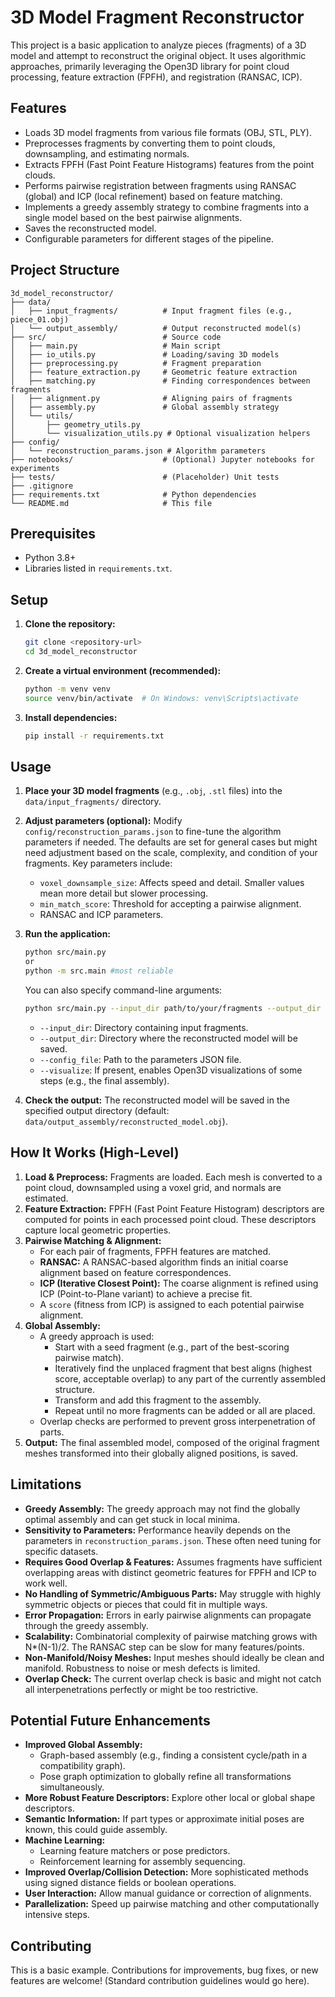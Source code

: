 # 3D Model Fragment Reconstructor

This project is a basic application to analyze pieces (fragments) of a 3D model and attempt to reconstruct the original object. It uses algorithmic approaches, primarily leveraging the Open3D library for point cloud processing, feature extraction (FPFH), and registration (RANSAC, ICP).

## Features

*   Loads 3D model fragments from various file formats (OBJ, STL, PLY).
*   Preprocesses fragments by converting them to point clouds, downsampling, and estimating normals.
*   Extracts FPFH (Fast Point Feature Histograms) features from the point clouds.
*   Performs pairwise registration between fragments using RANSAC (global) and ICP (local refinement) based on feature matching.
*   Implements a greedy assembly strategy to combine fragments into a single model based on the best pairwise alignments.
*   Saves the reconstructed model.
*   Configurable parameters for different stages of the pipeline.

## Project Structure

```
3d_model_reconstructor/
├── data/
│   ├── input_fragments/          # Input fragment files (e.g., piece_01.obj)
│   └── output_assembly/          # Output reconstructed model(s)
├── src/                          # Source code
│   ├── main.py                   # Main script
│   ├── io_utils.py               # Loading/saving 3D models
│   ├── preprocessing.py          # Fragment preparation
│   ├── feature_extraction.py     # Geometric feature extraction
│   ├── matching.py               # Finding correspondences between fragments
│   ├── alignment.py              # Aligning pairs of fragments
│   ├── assembly.py               # Global assembly strategy
│   └── utils/
│       ├── geometry_utils.py
│       └── visualization_utils.py # Optional visualization helpers
├── config/
│   └── reconstruction_params.json # Algorithm parameters
├── notebooks/                    # (Optional) Jupyter notebooks for experiments
├── tests/                        # (Placeholder) Unit tests
├── .gitignore
├── requirements.txt              # Python dependencies
└── README.md                     # This file
```

## Prerequisites

*   Python 3.8+
*   Libraries listed in `requirements.txt`.

## Setup

1.  **Clone the repository:**
    ```bash
    git clone <repository-url>
    cd 3d_model_reconstructor
    ```

2.  **Create a virtual environment (recommended):**
    ```bash
    python -m venv venv
    source venv/bin/activate  # On Windows: venv\Scripts\activate
    ```

3.  **Install dependencies:**
    ```bash
    pip install -r requirements.txt
    ```

## Usage

1.  **Place your 3D model fragments** (e.g., `.obj`, `.stl` files) into the `data/input_fragments/` directory.

2.  **Adjust parameters (optional):**
    Modify `config/reconstruction_params.json` to fine-tune the algorithm parameters if needed. The defaults are set for general cases but might need adjustment based on the scale, complexity, and condition of your fragments. Key parameters include:
    *   `voxel_downsample_size`: Affects speed and detail. Smaller values mean more detail but slower processing.
    *   `min_match_score`: Threshold for accepting a pairwise alignment.
    *   RANSAC and ICP parameters.

3.  **Run the application:**
    ```bash
    python src/main.py
    or
    python -m src.main #most reliable
    ```
    You can also specify command-line arguments:
    ```bash
    python src/main.py --input_dir path/to/your/fragments --output_dir path/to/your/output --config_file path/to/your/config.json --visualize
    ```
    *   `--input_dir`: Directory containing input fragments.
    *   `--output_dir`: Directory where the reconstructed model will be saved.
    *   `--config_file`: Path to the parameters JSON file.
    *   `--visualize`: If present, enables Open3D visualizations of some steps (e.g., the final assembly).

4.  **Check the output:**
    The reconstructed model will be saved in the specified output directory (default: `data/output_assembly/reconstructed_model.obj`).

## How It Works (High-Level)

1.  **Load & Preprocess:** Fragments are loaded. Each mesh is converted to a point cloud, downsampled using a voxel grid, and normals are estimated.
2.  **Feature Extraction:** FPFH (Fast Point Feature Histogram) descriptors are computed for points in each processed point cloud. These descriptors capture local geometric properties.
3.  **Pairwise Matching & Alignment:**
    *   For each pair of fragments, FPFH features are matched.
    *   **RANSAC:** A RANSAC-based algorithm finds an initial coarse alignment based on feature correspondences.
    *   **ICP (Iterative Closest Point):** The coarse alignment is refined using ICP (Point-to-Plane variant) to achieve a precise fit.
    *   A `score` (fitness from ICP) is assigned to each potential pairwise alignment.
4.  **Global Assembly:**
    *   A greedy approach is used:
        *   Start with a seed fragment (e.g., part of the best-scoring pairwise match).
        *   Iteratively find the unplaced fragment that best aligns (highest score, acceptable overlap) to any part of the currently assembled structure.
        *   Transform and add this fragment to the assembly.
        *   Repeat until no more fragments can be added or all are placed.
    *   Overlap checks are performed to prevent gross interpenetration of parts.
5.  **Output:** The final assembled model, composed of the original fragment meshes transformed into their globally aligned positions, is saved.

## Limitations

*   **Greedy Assembly:** The greedy approach may not find the globally optimal assembly and can get stuck in local minima.
*   **Sensitivity to Parameters:** Performance heavily depends on the parameters in `reconstruction_params.json`. These often need tuning for specific datasets.
*   **Requires Good Overlap & Features:** Assumes fragments have sufficient overlapping areas with distinct geometric features for FPFH and ICP to work well.
*   **No Handling of Symmetric/Ambiguous Parts:** May struggle with highly symmetric objects or pieces that could fit in multiple ways.
*   **Error Propagation:** Errors in early pairwise alignments can propagate through the greedy assembly.
*   **Scalability:** Combinatorial complexity of pairwise matching grows with N*(N-1)/2. The RANSAC step can be slow for many features/points.
*   **Non-Manifold/Noisy Meshes:** Input meshes should ideally be clean and manifold. Robustness to noise or mesh defects is limited.
*   **Overlap Check:** The current overlap check is basic and might not catch all interpenetrations perfectly or might be too restrictive.

## Potential Future Enhancements

*   **Improved Global Assembly:**
    *   Graph-based assembly (e.g., finding a consistent cycle/path in a compatibility graph).
    *   Pose graph optimization to globally refine all transformations simultaneously.
*   **More Robust Feature Descriptors:** Explore other local or global shape descriptors.
*   **Semantic Information:** If part types or approximate initial poses are known, this could guide assembly.
*   **Machine Learning:**
    *   Learning feature matchers or pose predictors.
    *   Reinforcement learning for assembly sequencing.
*   **Improved Overlap/Collision Detection:** More sophisticated methods using signed distance fields or boolean operations.
*   **User Interaction:** Allow manual guidance or correction of alignments.
*   **Parallelization:** Speed up pairwise matching and other computationally intensive steps.

## Contributing

This is a basic example. Contributions for improvements, bug fixes, or new features are welcome! (Standard contribution guidelines would go here).